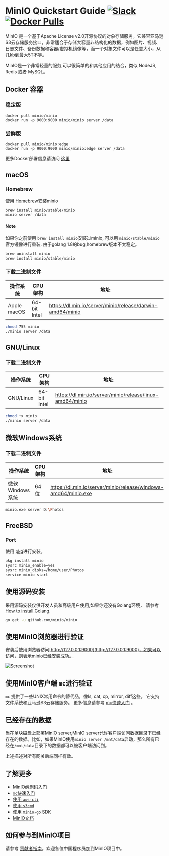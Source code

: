 # MinIO Quickstart Guide [![Slack](https://slack.min.io/slack?type=svg)](https://slack.min.io) [![Docker Pulls](https://img.shields.io/docker/pulls/minio/minio.svg?maxAge=604800)](https://hub.docker.com/r/minio/minio/)

MinIO 是一个基于Apache License v2.0开源协议的对象存储服务。它兼容亚马逊S3云存储服务接口，非常适合于存储大容量非结构化的数据，例如图片、视频、日志文件、备份数据和容器/虚拟机镜像等，而一个对象文件可以是任意大小，从几kb到最大5T不等。

MinIO是一个非常轻量的服务,可以很简单的和其他应用的结合，类似 NodeJS, Redis 或者 MySQL。

## Docker 容器
### 稳定版
```
docker pull minio/minio
docker run -p 9000:9000 minio/minio server /data
```

### 尝鲜版
```
docker pull minio/minio:edge
docker run -p 9000:9000 minio/minio:edge server /data
```
更多Docker部署信息请访问 [这里](https://docs.min.io/docs/minio-docker-quickstart-guide)

## macOS
### Homebrew
使用 [Homebrew](http://brew.sh/)安装minio

```sh
brew install minio/stable/minio
minio server /data
```
#### Note
如果你之前使用 `brew install minio`安装过minio, 可以用 `minio/stable/minio` 官方镜像进行重装. 由于golang 1.8的bug,homebrew版本不太稳定。

```
brew uninstall minio
brew install minio/stable/minio
```

### 下载二进制文件
| 操作系统    | CPU架构      | 地址                                                        |
| ----------  | --------     | ------                                                      |
| Apple macOS | 64-bit Intel | https://dl.min.io/server/minio/release/darwin-amd64/minio |
```sh
chmod 755 minio
./minio server /data
```

## GNU/Linux
### 下载二进制文件
| 操作系统   | CPU架构      | 地址                                                       |
| ---------- | --------     | ------                                                     |
| GNU/Linux  | 64-bit Intel | https://dl.min.io/server/minio/release/linux-amd64/minio |
```sh
chmod +x minio
./minio server /data
```

## 微软Windows系统
### 下载二进制文件
| 操作系统        | CPU架构  | 地址                                                             |
| ----------      | -------- | ------                                                           |
| 微软Windows系统 | 64位     | https://dl.min.io/server/minio/release/windows-amd64/minio.exe |
```sh
minio.exe server D:\Photos
```

## FreeBSD
### Port
使用 [pkg](https://github.com/freebsd/pkg)进行安装。

```sh
pkg install minio
sysrc minio_enable=yes
sysrc minio_disks=/home/user/Photos
service minio start
```

## 使用源码安装

采用源码安装仅供开发人员和高级用户使用,如果你还没有Golang环境， 请参考 [How to install Golang](https://golang.org/doc/install).

```sh
go get -u github.com/minio/minio
```

## 使用MinIO浏览器进行验证
安装后使用浏览器访问[http://127.0.0.1:9000](http://127.0.0.1:9000)，如果可以访问，则表示minio已经安装成功。

![Screenshot](https://github.com/RTradeLtd/s3x/blob/master/docs/screenshots/minio-browser.png?raw=true)

## 使用MinIO客户端 `mc`进行验证
`mc` 提供了一些UNIX常用命令的替代品，像ls, cat, cp, mirror, diff这些。 它支持文件系统和亚马逊S3云存储服务。 更多信息请参考 [mc快速入门](https://docs.min.io/docs/minio-client-quickstart-guide) 。

## 已经存在的数据
当在单块磁盘上部署MinIO server,MinIO server允许客户端访问数据目录下已经存在的数据。比如，如果MinIO使用`minio server /mnt/data`启动，那么所有已经在`/mnt/data`目录下的数据都可以被客户端访问到。

上述描述对所有网关后端同样有效。

## 了解更多
- [MinIO纠删码入门](https://docs.min.io/docs/minio-erasure-code-quickstart-guide)
- [`mc`快速入门](https://docs.min.io/docs/minio-client-quickstart-guide)
- [使用 `aws-cli`](https://docs.min.io/docs/aws-cli-with-minio)
- [使用 `s3cmd`](https://docs.min.io/docs/s3cmd-with-minio)
- [使用 `minio-go` SDK](https://docs.min.io/docs/golang-client-quickstart-guide)
- [MinIO文档](https://docs.min.io)

## 如何参与到MinIO项目
请参考 [贡献者指南](https://github.com/RTradeLtd/s3x/blob/master/CONTRIBUTING.md)。欢迎各位中国程序员加到MinIO项目中。
